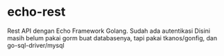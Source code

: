 # echo-rest
 Rest API dengan Echo Framework Golang. Sudah ada autentikasi
 Disini masih belum pakai gorm buat databasenya, tapi pakai tkanos/gonfig, dan go-sql-driver/mysql
